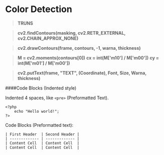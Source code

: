 # Color Detection

> **TRUNS**

> **cv2.findContours(masking, cv2.RETR_EXTERNAL, cv2.CHAIN_APPROX_NONE)**

> **cv2.drawContours(frame, contours, -1, warna, thickness)**

> **M = cv2.moments(contours[0])**
> **cx = int(M['m10'] / M['m00'])**
> **cy = int(M['m01'] / M['m00'])**

> **cv2.putText(frame, "TEXT", (Coordinate), Font, Size, Warna, thickness)**


####Code Blocks (Indented style)

Indented 4 spaces, like `<pre>` (Preformatted Text).

    <?php
        echo "Hello world!";
    ?>
    
Code Blocks (Preformatted text):

    | First Header  | Second Header |
    | ------------- | ------------- |
    | Content Cell  | Content Cell  |
    | Content Cell  | Content Cell  |
